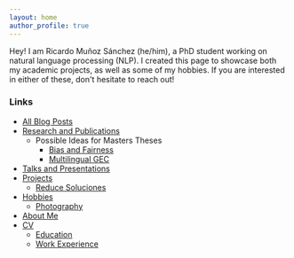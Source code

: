 ```yaml
---
layout: home
author_profile: true
---
```


Hey!
I am Ricardo Muñoz Sánchez (he/him), a PhD student working on natural language processing (NLP).
I created this page to showcase both my academic projects, as well as some of my hobbies.
If you are interested in either of these, don't hesitate to reach out!


### Links
- [All Blog Posts](./blog/)
- [Research and Publications](./research/)
	- Possible Ideas for Masters Theses
		- [Bias and Fairness](./research/masters-topics/)
		- [Multilingual GEC](./research/masters-topics-GEC/)
- [Talks and Presentations](./talks/)
- [Projects](./projects/)
	- [Reduce Soluciones](./projects/reduce/)
- [Hobbies](./hobbies/)
	- [Photography](./hobbies/photos/)
- [About Me](./about/)
- [CV](./curriculum/)
	- [Education](./curriculum/education/)
	- [Work Experience](./curriculum/work/)